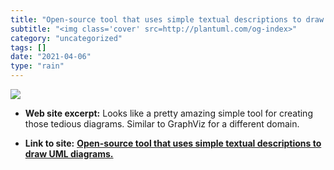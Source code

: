 ```yaml
---
title: "Open-source tool that uses simple textual descriptions to draw UML diagrams."
subtitle: "<img class='cover' src=http://plantuml.com/og-index>"
category: "uncategorized"
tags: []
date: "2021-04-06"
type: "rain"
---
```

<img class="cover" src=http://plantuml.com/og-index>



* **Web site excerpt:** Looks like a pretty amazing simple tool for creating those tedious diagrams. Similar to GraphViz for a different domain.

* **Link to site:** **[Open-source tool that uses simple textual descriptions to draw UML diagrams.](http://plantuml.com)**